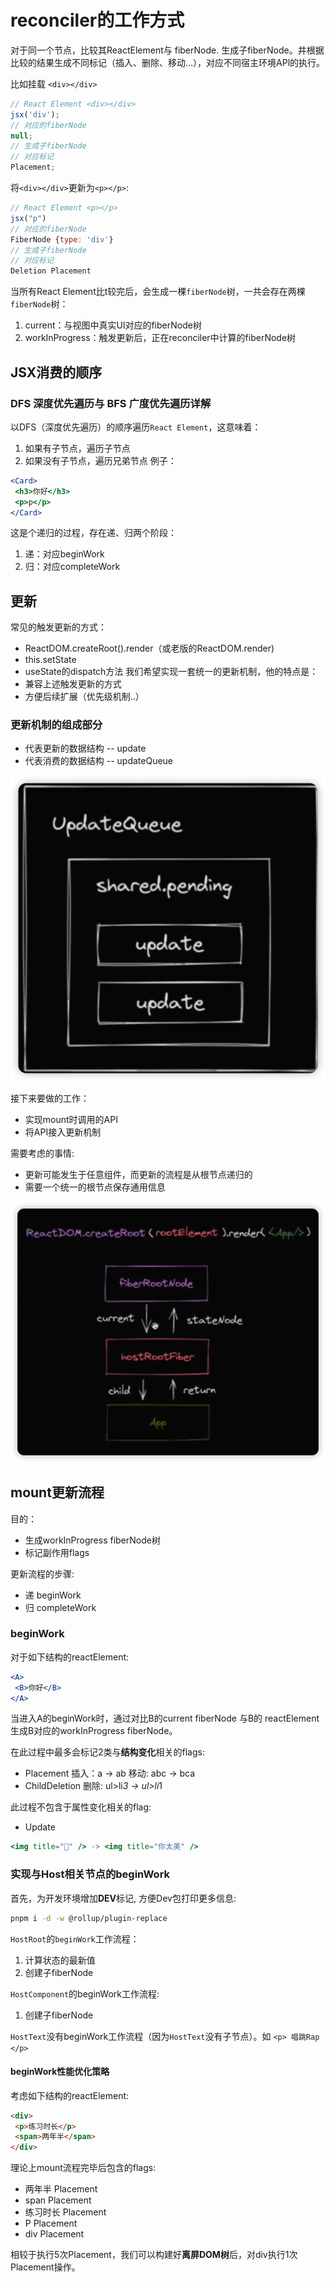 # reconciler的工作方式

对于同一个节点，比较其ReactElement与 fiberNode. 生成子fiberNode。井根据比较的结果生成不同标记（插入、删除、移动…），对应不同宿主环境APl的执行。

比如挂载 `<div></div>`

```js
// React Element <div></div>
jsx('div');
// 对应的fiberNode
null;
// 生成子fiberNode
// 对应标记
Placement;
```

将`<div></div>`更新为`<p></p>`:

```js
// React Element <p></p>
jsx("p")
// 对应的fiberNode
FiberNode {type: 'div'}
// 生成子fiberNode
// 对应标记
Deletion Placement
```

当所有React Element比t较完后，会生成一棵`fiberNode`树，一共会存在两棵`fiberNode`树：

1. current：与视图中真实Ul对应的fiberNode树
2. workInProgress：触发更新后，正在reconciler中计算的fiberNode树

## JSX消费的顺序

### DFS 深度优先遍历与 BFS 广度优先遍历详解

以DFS（深度优先遍历）的顺序遍历`React Element`，这意味着：

1. 如果有子节点，遍历子节点
2. 如果没有子节点，遍历兄弟节点
   例子：

```jsx
<Card>
 <h3>你好</h3>
 <p>p</p>
</Card>
```

这是个递归的过程，存在递、归两个阶段：

1. 递：对应beginWork
2. 归：对应completeWork

## 更新

常见的触发更新的方式：

- ReactDOM.createRoot().render（或老版的ReactDOM.render)
- this.setState
- useState的dispatch方法
  我们希望实现一套统一的更新机制，他的特点是：
- 兼容上述触发更新的方式
- 方便后续扩展（优先级机制..）

### 更新机制的组成部分

- 代表更新的数据结构 -- update
- 代表消费的数据结构 -- updateQueue

![Alt text](image.png)

接下来要做的工作：

- 实现mount时调用的API
- 将API接入更新机制

需要考虑的事情:

- 更新可能发生于任意组件，而更新的流程是从根节点递归的
- 需要一个统一的根节点保存通用信息

![Alt text](image-1.png)

## mount更新流程

目的：

- 生成workInProgress fiberNode树
- 标记副作用flags

更新流程的步骤:

- 递 beginWork
- 归 completeWork

### beginWork

对于如下结构的reactElement:

```jsx
<A>
 <B>你好</B>
</A>
```

当进入A的beginWork时，通过对比B的current fiberNode 与B的 reactElement 生成B对应的workInProgress fiberNode。

在此过程中最多会标记2类与**结构变化**相关的flags:

- Placement
  插入：a -> ab 移动: abc -> bca
- ChildDeletion
  删除: ul>li*3 -> ul>li*1

此过程不包含于属性变化相关的flag:

- Update

```jsx
<img title="🐔" /> -> <img title="你太美" />
```

### 实现与Host相关节点的beginWork

首先，为开发环境增加**DEV**标记, 方便Dev包打印更多信息:

```sh
pnpm i -d -w @rollup/plugin-replace
```

`HostRoot`的`beginWork`工作流程：

1. 计算状态的最新值
2. 创建子fiberNode

`HostComponent`的beginWork工作流程:

1. 创建子fiberNode

`HostText`没有beginWork工作流程（因为`HostText`没有子节点）。如
`<p> 唱跳Rap </p>`

#### beginWork性能优化策略

考虑如下结构的reactElement:

```html
<div>
 <p>练习时长</p>
 <span>两年半</span>
</div>
```

理论上mount流程完毕后包含的flags:

- 两年半 Placement
- span Placement
- 练习时长 Placement
- P Placement
- div Placement

相较于执行5次Placement，我们可以构建好**离屏DOM树**后，对div执行1次Placement操作。
